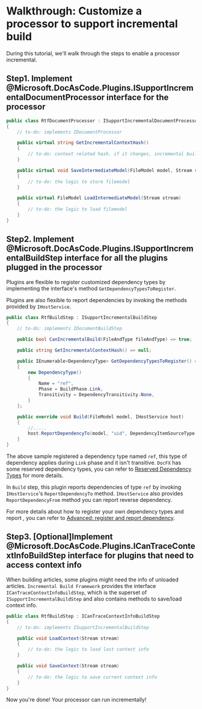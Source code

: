 Walkthrough: Customize a processor to support incremental build
================================================================

During this tutorial, we'll walk through the steps to enable a processor incremental.

Step1. Implement @Microsoft.DocAsCode.Plugins.ISupportIncrementalDocumentProcessor interface for the processor
------------------------------------------------------------------------------------

```csharp
public class RtfDocumentProcessor : ISupportIncrementalDocumentProcessor
{
    // to-do: implements IDocumentProcessor

    public virtual string GetIncrementalContextHash()
    {
        // to-do: context related hash. if it changes, incremental build isn't triggered.
    }

    public virtual void SaveIntermediateModel(FileModel model, Stream stream)
    {
        // to-do: the logic to store filemodel 
    }

    public virtual FileModel LoadIntermediateModel(Stream stream)
    {
        // to-do: the logic to load filemodel
    }
}
```

Step2. Implement @Microsoft.DocAsCode.Plugins.ISupportIncrementalBuildStep interface for all the plugins plugged in the processor
------------------------------------------------------------------------------------------------------
Plugins are flexible to register customized dependency types by implementing the interface's method `GetDependencyTypesToRegister`.

Plugins are also flexible to report dependencies by invoking the methods provided by `IHostService`.

```csharp
public class RtfBuildStep : ISupportIncrementalBuildStep
{
    // to-do: implements IDocumentBuildStep

    public bool CanIncrementalBuild(FileAndType fileAndType) => true;

    public string GetIncrementalContextHash() => null;

    public IEnumerable<DependencyType> GetDependencyTypesToRegister() => new[]
    {
        new DependencyType()
        {
            Name = "ref",
            Phase = BuildPhase.Link,
            Transitivity = DependencyTransitivity.None,
        }
    };

    public override void Build(FileModel model, IHostService host)
    {
        //.....
        host.ReportDependencyTo(model, "uid", DependencyItemSourceType.Uid, "ref");
    }
}
```

The above sample registered a dependency type named `ref`, this type of dependency applies during `Link` phase and it isn't transitive. `DocFX` has some reserved dependency types, you can refer to [Reserved Dependency Types](advanced_report_dependency.md#reserved_dependency_types) for more details.

In `Build` step, this plugin reports dependencies of type `ref` by invoking `IHostService`'s `ReportDependencyTo` method. `IHostService` also provides `ReportDependencyFrom` method you can report reverse dependency.

For more details about how to register your own dependency types and report , you can refer to [Advanced: register and report dependency](advanced_report_dependency.md).


Step3. [Optional]Implement @Microsoft.DocAsCode.Plugins.ICanTraceContextInfoBuildStep interface for plugins that need to access context info
-----------------------------------------------------------------------------------------------------------------------
When building articles, some plugins might need the info of unloaded articles. `Incremental Build Framework` provides the interface `ICanTraceContextInfoBuildStep`, which is the superset of `ISupportIncrementalBuildStep` and also contains methods to save/load context info.

```csharp
public class RtfBuildStep : ICanTraceContextInfoBuildStep
{
    // to-do: implements ISupportIncrementalBuildStep

    public void LoadContext(Stream stream)
    {
        // to-do: the logic to load last context info
    }

    public void SaveContext(Stream stream)
    {
        // to-do: the logic to save current context info
    }
}
```


Now you're done! Your processor can run incrementally!